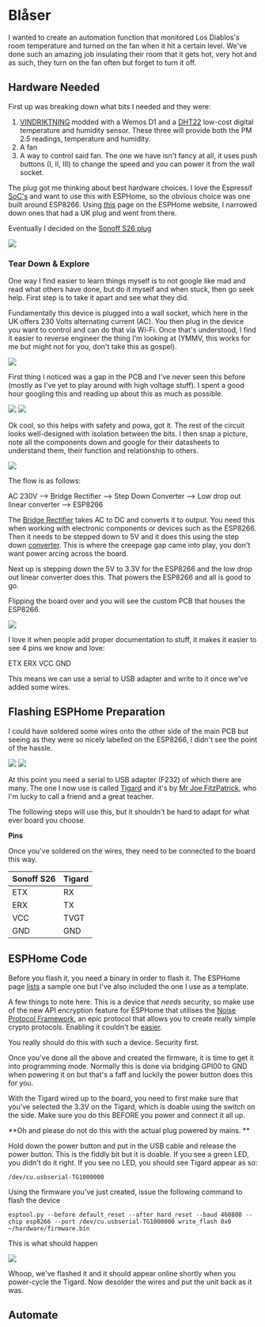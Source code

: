 # Blåser

I wanted to create an automation function that monitored Los Diablos's room temperature and turned on the fan when it hit a certain level. We've done such an amazing job insulating their room that it gets hot, very hot and as such, they turn on the fan often but forget to turn it off. 


## Hardware Needed

First up was breaking down what bits I needed and they were:

1. [VINDRIKTNING](https://github.com/danielcuthbert/home-assistant/tree/main/VINDRIKTNING) modded with a Wemos D1 and a [DHT22](https://www.adafruit.com/product/385) low-cost digital temperature and humidity sensor. These three will provide both the PM 2.5 readings, temperature and humidity. 
2. A fan 
3. A way to control said fan. The one we have isn't fancy at all, it uses push buttons (I, II, III) to change the speed and you can power it from the wall socket. 

The plug got me thinking about best hardware choices. I love the Espressif [SoC's](https://www.espressif.com/en/products/socs) and want to use this with ESPHome, so the obvious choice was one built around ESP8266. Using [this](https://www.esphome-devices.com/standards/uk) page on the ESPHome website, I narrowed down ones that had a UK plug and went from there.

Eventually I decided on the [Sonoff S26 plug](https://sonoff.tech/product/smart-plug/s26/)

![](../images/blaser1.jpg)

### Tear Down & Explore

One way I find easier to learn things myself is to not google like mad and read what others have done, but do it myself and when stuck, then go seek help. First step is to take it apart and see what they did. 

Fundamentally this device is plugged into a wall socket, which here in the UK offers 230 Volts alternating current (AC). You then plug in the device you want to control and can do that via Wi-Fi. Once that's understood, I find it easier to reverse engineer the thing I'm looking at (YMMV, this works for me but might not for you, don't take this as gospel).

![](../images/blaser2.jpg)

First thing I noticed was a gap in the PCB and I've never seen this before (mostly as I've yet to play around with high voltage stuff). I spent a good hour googling this and reading up about this as much as possible. 

![](../images/blaser6.png)
![](../images/blaser7.png)

Ok cool, so this helps with safety and powa, got it. The rest of the circuit looks well-designed with isolation between the bits. I then snap a picture, note all the components down and google for their datasheets to understand them, their function and relationship to others. 

![](../images/blaser3.jpg)

The flow is as follows:

AC 230V --> Bridge Rectifier --> Step Down Converter --> Low drop out linear converter --> ESP8266

The [Bridge Rectifier](https://www.farnell.com/datasheets/2861126.pdf) takes AC to DC and converts it to output. You need this when working with electronic components or devices such as the ESP8266. Then it needs to be stepped down to 5V and it does this using the step down [converter](https://pdf1.alldatasheet.com/datasheet-pdf/view/310141/WEITRON/WT1117AD-15.html). This is where the creepage gap came into play, you don't want power arcing across the board. 

Next up is stepping down the 5V to 3.3V for the ESP8266 and the low drop out linear converter does this. That powers the ESP8266 and all is good to go. 

Flipping the board over and you will see the custom PCB that houses the ESP8266. 

![](../images/blaser4.jpg)

I love it when people add proper documentation to stuff, it makes it easier to see 4 pins we know and love:

ETX
ERX
VCC
GND

This means we can use a serial to USB adapter and write to it once we've added some wires. 

## Flashing ESPHome Preparation

I could have soldered some wires onto the other side of the main PCB but seeing as they were so nicely labelled on the ESP8266, I didn't see the point of the hassle. 

![](../images/blaser8.jpg)
![](../images/blaser9.jpg)

At this point you need a serial to USB adapter (F232) of which there are many. The one I now use is called [Tigard](https://github.com/tigard-tools/tigard) and it's by [Mr Joe FitzPatrick](https://securinghardware.com/), who I'm lucky to call a friend and a great teacher. 

The following steps will use this, but it shouldn't be hard to adapt for what ever board you choose. 

**Pins**

Once you've soldered on the wires, they need to be connected to the board this way. 

| Sonoff S26 | Tigard |
| ---------- | ------ |
|    ETX        |  RX      |
|    ERX        |  TX      |
|    VCC        |  TVGT      |
|    GND        |  GND      |

## ESPHome Code

Before you flash it, you need a binary in order to flash it. The ESPHome page [lists](https://www.esphome-devices.com/devices/Sonoff-S26/) a sample one but I've also included the one I use as a template. 

A few things to note here. This is a device that *needs* security, so make use of the new API encryption feature for ESPHome that utilises the [Noise Protocol Framework](https://noiseprotocol.org/), an epic protocol that allows you to create really simple crypto protocols. Enabling it couldn't be [easier](https://esphome.io/components/api.html). 

You really should do this with such a device. Security first. 

Once you've done all the above and created the firmware, it is time to get it into programming mode. Normally this is done via bridging GPI00 to GND when powering it on but that's a faff and luckily the power button does this for you. 

With the Tigard wired up to the board, you need to first make sure that you've selected the 3.3V on the Tigard, which is doable using the switch on the side. Make sure you do this BEFORE you power and connect it all up. 

**Oh and please do not do this with the actual plug powered by mains. **

Hold down the power button and put in the USB cable and release the power button. This is the fiddly bit but it is doable. If you see a green LED, you didn't do it right. If you see no LED, you should see Tigard appear as so:

`/dev/cu.usbserial-TG1000000`

Using the firmware you've just created, issue the following command to flash the device

`esptool.py --before default_reset --after hard_reset --baud 460800 --chip esp8266 --port /dev/cu.usbserial-TG1000000 write_flash 0x0 ~/hardware/firmware.bin`

This is what should happen

![](../images/blaser10.png)

Whoop, we've flashed it and it should appear online shortly when you power-cycle the Tigard. Now desolder the wires and put the unit back as it was. 

## Automate